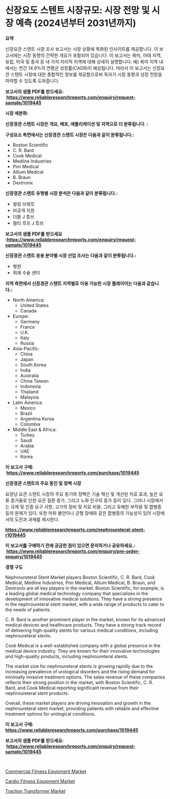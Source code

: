 <p><h1>신장요도 스텐트 시장규모: 시장 전망 및 시장 예측 (2024년부터 2031년까지)</h1></p><p><strong>요약</strong></p>
<p><p>신장요관 스텐트 시장 조사 보고서는 시장 상황에 특화된 인사이트를 제공합니다. 이 보고서에는 시장 동향의 간략한 개요가 포함되어 있습니다. 이 보고서는 북미, 아태 지역, 유럽, 미국 및 중국 등 네 가지 지리적 지역에 대해 상세히 설명합니다. 예) 북미 지역 내에서는 연간 14.9%의 연평균 성장률(CAGR)이 예상됩니다. 따라서 이 보고서는 신장요관 스텐트 시장에 대한 종합적인 정보를 제공함으로써 독자가 시장 동향과 성장 전망을 파악할 수 있도록 도와줍니다.</p></p>
<p><strong>보고서의 샘플 PDF를 받으세요: &nbsp;<a href="https://www.reliableresearchreports.com/enquiry/request-sample/1019445">https://www.reliableresearchreports.com/enquiry/request-sample/1019445</a></strong></p>
<p><strong>시장 세분화:</strong></p>
<p><strong> 신장경관 스텐트 시장은 개요, 배포, 애플리케이션 및 지역으로 더 분류됩니다. :</strong></p>
<p><strong>구성요소 측면에서는 신장경관 스텐트 시장은 다음과 같이 분류됩니다.:</strong></p>
<p><ul><li>Boston Scientific</li><li>C. R. Bard</li><li>Cook Medical</li><li>Medline Industries</li><li>Pnn Medical</li><li>Allium Medical</li><li>B. Braun</li><li>Dextronix</li></ul></p>
<p><strong> 신장경관 스텐트 유형별 시장 분석은 다음과 같이 분류됩니다.:</strong></p>
<p><ul><li>씰링 브래킷</li><li>비공개 지원</li><li>더블 J 튜브</li><li>멀티 루프 J 튜브</li></ul></p>
<p><strong>보고서의 샘플 PDF를 받으세요 :<a href="https://www.reliableresearchreports.com/enquiry/request-sample/1019445">https://www.reliableresearchreports.com/enquiry/request-sample/1019445</a></strong></p>
<p><strong> 신장경관 스텐트 응용 분야별 시장 산업 조사는 다음과 같이 분류됩니다.:</strong></p>
<p><ul><li>병원</li><li>외래 수술 센터</li></ul></p>
<p><strong>지역 측면에서 신장경관 스텐트 지역별로 이용 가능한 시장 플레이어는 다음과 같습니다.:</strong></p>
<p><ul>
    <li>
        North America:
        <ul>
            <li>United States</li>
            <li>Canada</li>
        </ul>
    </li>
    <li>
        Europe:
        <ul>
            <li>Germany</li>
            <li>France</li>
            <li>U.K.</li>
            <li>Italy</li>
            <li>Russia</li>
        </ul>
    </li>
    <li>
        Asia-Pacific:
        <ul>
            <li>China</li>
            <li>Japan</li>
            <li>South Korea</li>
            <li>India</li>
            <li>Australia</li>
            <li>China Taiwan</li>
            <li>Indonesia</li>
            <li>Thailand</li>
            <li>Malaysia</li>
        </ul>
    </li>
    <li>
        Latin America:
        <ul>
            <li>Mexico</li>
            <li>Brazil</li>
            <li>Argentina Korea</li>
            <li>Colombia</li>
        </ul>
    </li>
    <li>
        Middle East & Africa:
        <ul>
            <li>Turkey</li>
            <li>Saudi</li>
            <li>Arabia</li>
            <li>UAE</li>
            <li>Korea</li>
        </ul>
    </li>
    </ul></p>
<p><strong>이 보고서 구매: &nbsp;<a href="https://www.reliableresearchreports.com/purchase/1019445">https://www.reliableresearchreports.com/purchase/1019445</a></strong></p>
<p><strong>신장경관 스텐트의 주요 동인 및 장벽 시장</strong></p>
<p><p>요장낭 요관 스텐트 시장의 주요 동기와 장벽은 기술 혁신 및 개선된 치료 효과, 높은 요류 증가율로 인한 요관 질환 증가, 그리고 노화 인구의 증가 등이 있다. 그러나 시장에서는 규제 및 인증 요구 사항, 고가의 장비 및 치료 비용, 그리고 유해한 부작용 및 합병증 등의 문제가 있다. 또한 마취 불안이나 균형 장애와 같은 합병증의 가능성이 있어 시장에서의 도전과 과제를 제시한다.</p></p>
<p><strong><a href="https://www.reliableresearchreports.com/nephroureteral-stent-r1019445">https://www.reliableresearchreports.com/nephroureteral-stent-r1019445</a></strong></p>
<p><strong>이 보고서를 구매하기 전에 궁금한 점이 있으면 문의하거나 공유하세요.: &nbsp;<a href="https://www.reliableresearchreports.com/enquiry/pre-order-enquiry/1019445">https://www.reliableresearchreports.com/enquiry/pre-order-enquiry/1019445</a></strong></p>
<p><strong>경쟁 구도</strong></p>
<p><p>Nephroureteral Stent Market players Boston Scientific, C. R. Bard, Cook Medical, Medline Industries, Pnn Medical, Allium Medical, B. Braun, and Dextronix are all key players in the market. Boston Scientific, for example, is a leading global medical technology company that specializes in the development of innovative medical solutions. They have a strong presence in the nephroureteral stent market, with a wide range of products to cater to the needs of patients.</p><p>C. R. Bard is another prominent player in the market, known for its advanced medical devices and healthcare products. They have a strong track record of delivering high-quality stents for various medical conditions, including nephroureteral stents.</p><p>Cook Medical is a well-established company with a global presence in the medical device industry. They are known for their innovative technologies and high-quality products, including nephroureteral stents.</p><p>The market size for nephroureteral stents is growing rapidly due to the increasing prevalence of urological disorders and the rising demand for minimally invasive treatment options. The sales revenue of these companies reflects their strong position in the market, with Boston Scientific, C. R. Bard, and Cook Medical reporting significant revenue from their nephroureteral stent products.</p><p>Overall, these market players are driving innovation and growth in the nephroureteral stent market, providing patients with reliable and effective treatment options for urological conditions.</p></p>
<p><strong>이 보고서 구매: &nbsp; <a href="https://www.reliableresearchreports.com/purchase/1019445">https://www.reliableresearchreports.com/purchase/1019445</a></strong></p>
<p><strong>보고서의 샘플 PDF를 받으세요: &nbsp;<a href="https://www.reliableresearchreports.com/enquiry/request-sample/1019445">https://www.reliableresearchreports.com/enquiry/request-sample/1019445</a></strong><strong></strong></p>
<p>&nbsp;</p>
<p><p><a href="https://github.com/kufem1/Market-Research-Report-List-2/blob/main/commercial-fitness-equipment-market.md">Commercial Fitness Equipment Market</a></p><p><a href="https://github.com/singletonthaxterkelliehr2df/Market-Research-Report-List-2/blob/main/cardio-fitness-equipment-market.md">Cardio Fitness Equipment Market</a></p><p><a href="https://github.com/kosella/Market-Research-Report-List-2/blob/main/traction-transformer-market.md">Traction Transformer Market</a></p></p>